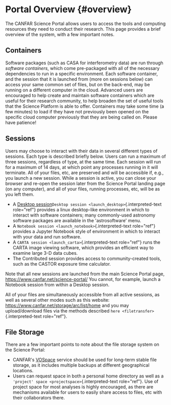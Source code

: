 # Portal Overview {#overview}

The CANFAR Science Portal allows users to access the tools and computing
resources they need to conduct their research. This page provides a
brief overview of the system, with a few important notes.

## Containers

Software packages (such as CASA for interferometry data) are run through
*software containers*, which come pre-packaged with all of the necessary
dependencies to run in a specific environment. Each software container,
and the session that it is launched from (more on sessions below) can
access your same common set of files, but on the back-end, may be
running on a different computer in the cloud. Advanced users are
encouraged to help create and maintain software containers which are
useful for their research community, to help broaden the set of useful
tools that the Science Platform is able to offer. Containers may take
some time (a few minutes) to load if they have not previously been
opened on the specific cloud computer previously that they are being
called on. Please have patience!

## Sessions

Users may choose to interact with their data in several different types
of sessions. Each type is described briefly below. Users can run a
maximum of three sessions, regardless of type, at the same time. Each
session will run for a maximum of 14 days, at which point any processes
running in it will terminate. All of your files, etc, are preserved and
will be accessible if, e.g., you launch a new session. While a session
is active, you can close your browser and re-open the session later from
the Science Portal landing page (on any computer), and all of your
files, running processes, etc, will be as you left them.

-   A [Desktop session](/general/NewUser/LaunchDesktop)`Desktop session <launch_desktop>`{.interpreted-text role="ref"}
    provides a linux desktop-like environment in which to interact with
    software containers; many commonly-used astronomy software packages
    are available in the \'astrosoftware\' menu.
-   A `Notebook session <launch_notebook>`{.interpreted-text role="ref"}
    provides a Jupyter Notebook style of environment in which to
    interact with your data and run software.
-   A `CARTA session <launch_carta>`{.interpreted-text role="ref"} runs
    the CARTA image viewing software, which provides an efficient way to
    examine large 3-D data cubes.
-   The Contributed session provides access to community-created tools,
    such as the CASTOR exposure time calculator.

Note that all new sessions are launched from the main Science Portal
page, <https://www.canfar.net/science-portal/> You cannot, for example,
launch a Notebook session from within a Desktop session.

All of your files are simultaneously accessible from all active
sessions, as well as several other modes such as this website:
<https://www.canfar.net/storage/arc/list/home> and you may
upload/download files via the methods described
`here <filetransfer>`{.interpreted-text role="ref"}.

## File Storage

There are a few important points to note about the file storage system
on the Science Portal:

-   CANFAR\'s [VOSpace](https://www.canfar.net/en/docs/storage/) service
    should be used for long-term stable file storage, as it includes
    multiple backups at different geographical locations.
-   Users can request space in both a personal home directory as well as
    a `'project' space <projectspace>`{.interpreted-text role="ref"}.
    Use of project space for most analyses is highly encouraged, as
    there are mechanisms available for users to easily share access to
    files, etc with their collaborators there.
